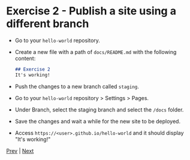 # Exercise 2 - Publish a site using a different branch

- Go to your `hello-world` repository.

- Create a new file with a path of `docs/README.md` with the following content:
   ```md
   ## Exercise 2
   It's working!
   ```

- Push the changes to a new branch called `staging`.

- Go to your `hello-world` repository > Settings > Pages.

- Under Branch, select the staging branch and select the `/docs` folder.

- Save the changes and wait a while for the new site to be deployed.

- Access `https://<user>.github.io/hello-world` and it should display "It's working!"

[Prev](Page9.md) | [Next](Page11.md)